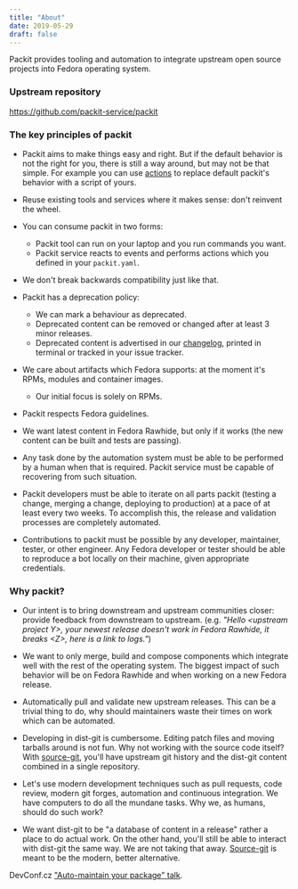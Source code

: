 ```yaml
---
title: "About"
date: 2019-05-29
draft: false
---
```


Packit provides tooling and automation to integrate upstream open source projects into Fedora operating system.

### Upstream repository

https://github.com/packit-service/packit


### The key principles of packit

* Packit aims to make things easy and right. But if the default behavior is not
  the right for you, there is still a way around, but may not be that simple.
  For example you can use
  [actions](https://github.com/packit-service/packit/blob/master/docs/actions.md)
  to replace default packit's behavior with a script of yours.

* Reuse existing tools and services where it makes sense: don't reinvent the
  wheel.

* You can consume packit in two forms:
  * Packit tool can run on your laptop and you run commands you want.
  * Packit service reacts to events and performs actions which you
    defined in your `packit.yaml`.

* We don't break backwards compatibility just like that.

* Packit has a deprecation policy:
  * We can mark a behaviour as deprecated.
  * Deprecated content can be removed or changed after at least 3 minor
    releases.
  * Deprecated content is advertised in our
    [changelog](https://github.com/packit-service/packit/blob/master/CHANGELOG.md),
    printed in terminal or tracked in your issue tracker.

* We care about artifacts which Fedora supports: at the moment it's RPMs,
  modules and container images.
  * Our initial focus is solely on RPMs.

* Packit respects Fedora guidelines.

* We want latest content in Fedora Rawhide, but only if it works (the new
  content can be built and tests are passing).

* Any task done by the automation system must be able to be performed by a
  human when that is required. Packit service must be capable of recovering
  from such situation.

* Packit developers must be able to iterate on all parts packit (testing a
  change, merging a change, deploying to production) at a pace of at least
  every two weeks. To accomplish this, the release and validation processes are
  completely automated.

* Contributions to packit must be possible by any developer, maintainer,
  tester, or other engineer. Any Fedora developer or tester should be able to
  reproduce a bot locally on their machine, given appropriate credentials.

<!--more-->


### Why packit?

 * Our intent is to bring downstream and upstream communities closer: provide
   feedback from downstream to upstream. (e.g. *"Hello \<upstream project Y>,
   your newest release doesn't work in Fedora Rawhide, it breaks \<Z>, here is
   a link to logs."*)

 * We want to only merge, build and compose components which integrate well
   with the rest of the operating system. The biggest impact of such behavior
   will be on Fedora Rawhide and when working on a new Fedora release.

 * Automatically pull and validate new upstream releases. This can be a trivial
   thing to do, why should maintainers waste their times on work which can be
   automated.

 * Developing in dist-git is cumbersome. Editing patch files and moving
   tarballs around is not fun. Why not working with the source code itself?
   With [source-git](/source-git), you'll have upstream git history and the
   dist-git content combined in a single repository.

 * Let's use modern development techniques such as pull requests, code review,
   modern git forges, automation and continuous integration. We have computers
   to do all the mundane tasks. Why we, as humans, should do such work?

 * We want dist-git to be "a database of content in a release" rather a place
   to do actual work. On the other hand, you'll still be able to interact with
   dist-git the same way. We are not taking that away.
   [Source-git](/source-git) is meant to be the modern, better alternative.

DevConf.cz ["Auto-maintain your package" talk](https://www.youtube.com/watch?v=KpF27v6K4Oc).
